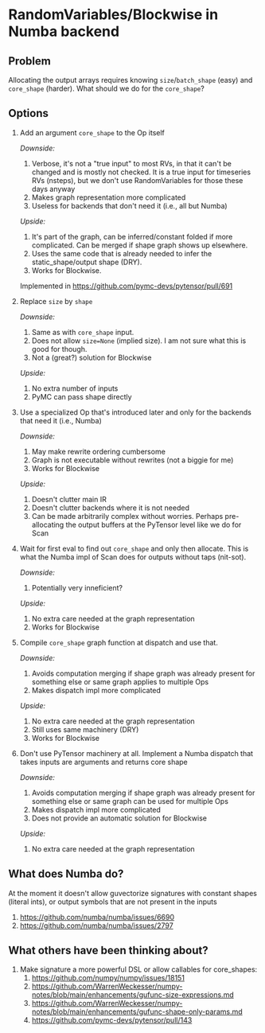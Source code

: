# RandomVariables/Blockwise in Numba backend


## Problem

Allocating the output arrays requires knowing `size`/`batch_shape` (easy) and `core_shape` (harder). What should we do for the `core_shape`?

## Options

1. Add an argument `core_shape` to the Op itself

    *Downside:*
    1. Verbose, it's not a "true input" to most RVs, in that it can't be changed and is mostly not checked. It is a true input for timeseries RVs (nsteps), but we don't use RandomVariables for those these days anyway
    1. Makes graph representation more complicated 
    1. Useless for backends that don't need it (i.e., all but Numba)  

    *Upside:*
    1. It's part of the graph, can be inferred/constant folded if more complicated. Can be merged if shape graph shows up elsewhere. 
    1. Uses the same code that is already needed to infer the static_shape/output shape (DRY).
    1. Works for Blockwise. 

    Implemented in https://github.com/pymc-devs/pytensor/pull/691
    
1. Replace `size` by `shape`

    *Downside:*
    1. Same as with `core_shape` input. 
    1. Does not allow `size=None` (implied size). I am not sure what this is good for though. 
    1. Not a (great?) solution for Blockwise

    *Upside:*
    1. No extra number of inputs 
    1. PyMC can pass shape directly  
    
1.  Use a specialized Op that's introduced later and only for the backends that need it (i.e., Numba)

    *Downside:*
    1. May make rewrite ordering cumbersome
    1. Graph is not executable without rewrites (not a biggie for me)
    1. Works for Blockwise 

    *Upside:*
    1. Doesn't clutter main IR
    1. Doesn't clutter backends where it is not needed
    1. Can be made arbitrarily complex without worries. Perhaps pre-allocating the output buffers at the PyTensor level like we do for Scan 
    
1. Wait for first eval to find out `core_shape` and only then allocate. This is what the Numba impl of Scan does for outputs without taps (nit-sot). 

    *Downside:*
    1. Potentially very inneficient?

    *Upside:*
    1. No extra care needed at the graph representation
    1. Works for Blockwise 


1. Compile `core_shape` graph function at dispatch and use that. 

    *Downside:*
    1. Avoids computation merging if shape graph was already present for something else or same graph applies to multiple Ops
    1. Makes dispatch impl more complicated 

    *Upside:*
    1. No extra care needed at the graph representation
    1. Still uses same machinery (DRY) 
    1. Works for Blockwise 


1. Don't use PyTensor machinery at all. Implement a Numba dispatch that takes inputs are arguments and returns core shape

    *Downside:*
    1. Avoids computation merging if shape graph was already present for something else or same graph can be used for multiple Ops
    1. Makes dispatch impl more complicated
    1. Does not provide an automatic solution for Blockwise 

    *Upside:*
    1. No extra care needed at the graph representation


## What does Numba do?
At the moment it doesn't allow guvectorize signatures with constant shapes (literal ints), or output symbols that are not present in the inputs
1. https://github.com/numba/numba/issues/6690
1. https://github.com/numba/numba/issues/2797


## What others have been thinking about?
1. Make signature a more powerful DSL or allow callables for core_shapes: 
    1. https://github.com/numpy/numpy/issues/18151
    1. https://github.com/WarrenWeckesser/numpy-notes/blob/main/enhancements/gufunc-size-expressions.md
    1. https://github.com/WarrenWeckesser/numpy-notes/blob/main/enhancements/gufunc-shape-only-params.md
    1. https://github.com/pymc-devs/pytensor/pull/143

